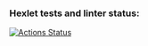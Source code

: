### Hexlet tests and linter status:
[![Actions Status](https://github.com/dmsavvin/python-project-50/workflows/hexlet-check/badge.svg)](https://github.com/dmsavvin/python-project-50/actions)

